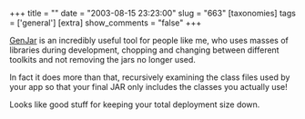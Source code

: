 +++
title = ""
date = "2003-08-15 23:23:00"
slug = "663"
[taxonomies]
tags = ['general']
[extra]
show_comments = "false"
+++

[GenJar](http://genjar.sourceforge.net/) is an incredibly useful tool for people like me, who uses masses of libraries during development, chopping and changing between different toolkits and not removing the jars no longer used.

In fact it does more than that, recursively examining the class files used by your app so that your final JAR only includes the classes you actually use!

Looks like good stuff for keeping your total deployment size down.
